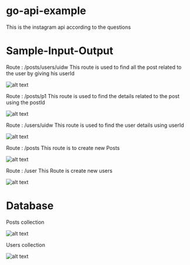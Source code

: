 # go-api-example

This is the instagram api according to the questions

# Sample-Input-Output

Route : /posts/users/uidw
This route is used to find all the post related to the user by giving his userId

![alt text](https://res.cloudinary.com/blog2345/image/upload/v1633784843/Screenshot_from_2021-10-09_18-34-48_mdvisn.png)

Route : /posts/p1
This route is used to find the details related to the post using the postId

![alt text](https://res.cloudinary.com/blog2345/image/upload/v1633784843/Screenshot_from_2021-10-09_18-34-53_h6mgwt.png)

Route : /users/uidw
This route is used to find the user details using userId

![alt text](https://res.cloudinary.com/blog2345/image/upload/v1633784843/Screenshot_from_2021-10-09_18-34-56_wg0rgb.png)

Route : /posts
This route is to create new Posts

![alt text](https://res.cloudinary.com/blog2345/image/upload/v1633784843/Screenshot_from_2021-10-09_18-36-10_gj6jqj.png)

Route : /user
This Route is create new users

![alt text](https://res.cloudinary.com/blog2345/image/upload/v1633784843/Screenshot_from_2021-10-09_18-35-53_hqq0d9.png)

# Database

Posts collection

![alt text](https://res.cloudinary.com/blog2345/image/upload/v1633800402/Screenshot_from_2021-10-09_22-55-29_a6egys.png)

Users collection

![alt text](https://res.cloudinary.com/blog2345/image/upload/v1633800402/Screenshot_from_2021-10-09_22-55-41_d1gwaq.png)
